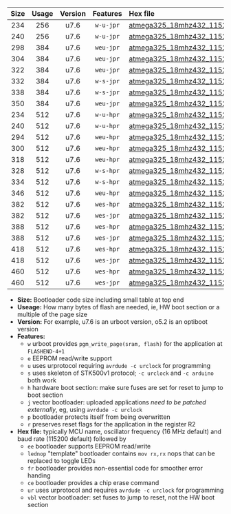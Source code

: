 |Size|Usage|Version|Features|Hex file|
|:-:|:-:|:-:|:-:|:--|
|234|256|u7.6|`w-u-jpr`|[atmega325_18mhz432_115200bps_ur_vbl.hex](https://raw.githubusercontent.com/stefanrueger/urboot/main//atmega325_18mhz432_115200bps_ur_vbl.hex)|
|240|256|u7.6|`w-u-jpr`|[atmega325_18mhz432_115200bps_lednop_ur_vbl.hex](https://raw.githubusercontent.com/stefanrueger/urboot/main//atmega325_18mhz432_115200bps_lednop_ur_vbl.hex)|
|298|384|u7.6|`weu-jpr`|[atmega325_18mhz432_115200bps_ee_ur_vbl.hex](https://raw.githubusercontent.com/stefanrueger/urboot/main//atmega325_18mhz432_115200bps_ee_ur_vbl.hex)|
|304|384|u7.6|`weu-jpr`|[atmega325_18mhz432_115200bps_ee_lednop_ur_vbl.hex](https://raw.githubusercontent.com/stefanrueger/urboot/main//atmega325_18mhz432_115200bps_ee_lednop_ur_vbl.hex)|
|322|384|u7.6|`weu-jpr`|[atmega325_18mhz432_115200bps_ee_lednop_fr_ur_vbl.hex](https://raw.githubusercontent.com/stefanrueger/urboot/main//atmega325_18mhz432_115200bps_ee_lednop_fr_ur_vbl.hex)|
|332|384|u7.6|`w-s-jpr`|[atmega325_18mhz432_115200bps_vbl.hex](https://raw.githubusercontent.com/stefanrueger/urboot/main//atmega325_18mhz432_115200bps_vbl.hex)|
|338|384|u7.6|`w-s-jpr`|[atmega325_18mhz432_115200bps_lednop_vbl.hex](https://raw.githubusercontent.com/stefanrueger/urboot/main//atmega325_18mhz432_115200bps_lednop_vbl.hex)|
|350|384|u7.6|`weu-jpr`|[atmega325_18mhz432_115200bps_ee_lednop_fr_ce_ur_vbl.hex](https://raw.githubusercontent.com/stefanrueger/urboot/main//atmega325_18mhz432_115200bps_ee_lednop_fr_ce_ur_vbl.hex)|
|234|512|u7.6|`w-u-hpr`|[atmega325_18mhz432_115200bps_ur.hex](https://raw.githubusercontent.com/stefanrueger/urboot/main//atmega325_18mhz432_115200bps_ur.hex)|
|240|512|u7.6|`w-u-hpr`|[atmega325_18mhz432_115200bps_lednop_ur.hex](https://raw.githubusercontent.com/stefanrueger/urboot/main//atmega325_18mhz432_115200bps_lednop_ur.hex)|
|294|512|u7.6|`weu-hpr`|[atmega325_18mhz432_115200bps_ee_ur.hex](https://raw.githubusercontent.com/stefanrueger/urboot/main//atmega325_18mhz432_115200bps_ee_ur.hex)|
|300|512|u7.6|`weu-hpr`|[atmega325_18mhz432_115200bps_ee_lednop_ur.hex](https://raw.githubusercontent.com/stefanrueger/urboot/main//atmega325_18mhz432_115200bps_ee_lednop_ur.hex)|
|318|512|u7.6|`weu-hpr`|[atmega325_18mhz432_115200bps_ee_lednop_fr_ur.hex](https://raw.githubusercontent.com/stefanrueger/urboot/main//atmega325_18mhz432_115200bps_ee_lednop_fr_ur.hex)|
|328|512|u7.6|`w-s-hpr`|[atmega325_18mhz432_115200bps.hex](https://raw.githubusercontent.com/stefanrueger/urboot/main//atmega325_18mhz432_115200bps.hex)|
|334|512|u7.6|`w-s-hpr`|[atmega325_18mhz432_115200bps_lednop.hex](https://raw.githubusercontent.com/stefanrueger/urboot/main//atmega325_18mhz432_115200bps_lednop.hex)|
|346|512|u7.6|`weu-hpr`|[atmega325_18mhz432_115200bps_ee_lednop_fr_ce_ur.hex](https://raw.githubusercontent.com/stefanrueger/urboot/main//atmega325_18mhz432_115200bps_ee_lednop_fr_ce_ur.hex)|
|382|512|u7.6|`wes-hpr`|[atmega325_18mhz432_115200bps_ee.hex](https://raw.githubusercontent.com/stefanrueger/urboot/main//atmega325_18mhz432_115200bps_ee.hex)|
|382|512|u7.6|`wes-jpr`|[atmega325_18mhz432_115200bps_ee_vbl.hex](https://raw.githubusercontent.com/stefanrueger/urboot/main//atmega325_18mhz432_115200bps_ee_vbl.hex)|
|388|512|u7.6|`wes-hpr`|[atmega325_18mhz432_115200bps_ee_lednop.hex](https://raw.githubusercontent.com/stefanrueger/urboot/main//atmega325_18mhz432_115200bps_ee_lednop.hex)|
|388|512|u7.6|`wes-jpr`|[atmega325_18mhz432_115200bps_ee_lednop_vbl.hex](https://raw.githubusercontent.com/stefanrueger/urboot/main//atmega325_18mhz432_115200bps_ee_lednop_vbl.hex)|
|418|512|u7.6|`wes-hpr`|[atmega325_18mhz432_115200bps_ee_lednop_fr.hex](https://raw.githubusercontent.com/stefanrueger/urboot/main//atmega325_18mhz432_115200bps_ee_lednop_fr.hex)|
|418|512|u7.6|`wes-jpr`|[atmega325_18mhz432_115200bps_ee_lednop_fr_vbl.hex](https://raw.githubusercontent.com/stefanrueger/urboot/main//atmega325_18mhz432_115200bps_ee_lednop_fr_vbl.hex)|
|460|512|u7.6|`wes-hpr`|[atmega325_18mhz432_115200bps_ee_lednop_fr_ce.hex](https://raw.githubusercontent.com/stefanrueger/urboot/main//atmega325_18mhz432_115200bps_ee_lednop_fr_ce.hex)|
|460|512|u7.6|`wes-jpr`|[atmega325_18mhz432_115200bps_ee_lednop_fr_ce_vbl.hex](https://raw.githubusercontent.com/stefanrueger/urboot/main//atmega325_18mhz432_115200bps_ee_lednop_fr_ce_vbl.hex)|

- **Size:** Bootloader code size including small table at top end
- **Useage:** How many bytes of flash are needed, ie, HW boot section or a multiple of the page size
- **Version:** For example, u7.6 is an urboot version, o5.2 is an optiboot version
- **Features:**
  + `w` urboot provides `pgm_write_page(sram, flash)` for the application at `FLASHEND-4+1`
  + `e` EEPROM read/write support
  + `u` uses urprotocol requiring `avrdude -c urclock` for programming
  + `s` uses skeleton of STK500v1 protocol; `-c urclock` and `-c arduino` both work
  + `h` hardware boot section: make sure fuses are set for reset to jump to boot section
  + `j` vector bootloader: uploaded applications *need to be patched externally*, eg, using `avrdude -c urclock`
  + `p` bootloader protects itself from being overwritten
  + `r` preserves reset flags for the application in the register R2
- **Hex file:** typically MCU name, oscillator frequency (16 MHz default) and baud rate (115200 default) followed by
  + `ee` bootloader supports EEPROM read/write
  + `lednop` "template" bootloader contains `mov rx,rx` nops that can be replaced to toggle LEDs
  + `fr` bootloader provides non-essential code for smoother error handing
  + `ce` bootloader provides a chip erase command
  + `ur` uses urprotocol and requires `avrdude -c urclock` for programming
  + `vbl` vector bootloader: set fuses to jump to reset, not the HW boot section
